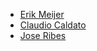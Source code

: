 - [Erik Meijer](https://github.com/headinthebox)
- [Claudio Caldato](https://github.com/clca)
- [Jose Ribes](https://github.com/joseribes)
